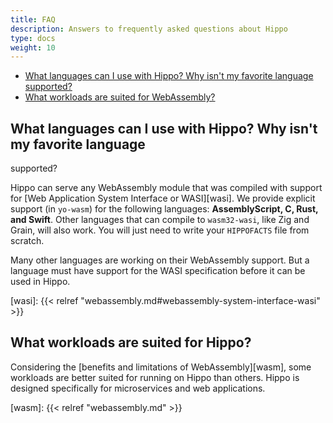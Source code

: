 ```yaml
---
title: FAQ
description: Answers to frequently asked questions about Hippo
type: docs
weight: 10
---
```


* [What languages can I use with Hippo? Why isn't my favorite language
  supported?](#what-languages-can-i-use-with-hippo-why-isnt-my-favorite-language-supported)
* [What workloads are suited for
  WebAssembly?](#what-workloads-are-suited-for-webassembly)

## What languages can I use with Hippo? Why isn't my favorite language
supported?

Hippo can serve any WebAssembly module that was compiled with support for [Web
Application System Interface or WASI][wasi].  We provide explicit support (in
`yo-wasm`) for the following languages: **AssemblyScript, C, Rust, and Swift**.
Other languages that can compile to `wasm32-wasi`, like Zig and Grain, will
also work.  You will just need to write your `HIPPOFACTS` file from scratch.

Many other languages are working on their WebAssembly support. But a language
must have support for the WASI specification before it can be used in Hippo.

[wasi]: {{< relref "webassembly.md#webassembly-system-interface-wasi" >}}

## What workloads are suited for Hippo?

Considering the [benefits and limitations of WebAssembly][wasm], some workloads
are better suited for running on Hippo than others.  Hippo is designed
specifically for microservices and web applications.

[wasm]: {{< relref "webassembly.md" >}}
